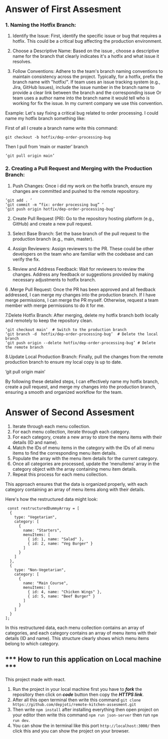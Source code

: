 # **Answer of First Assesment**

### 1. Naming the Hotfix Branch:

1. Identify the Issue: First, identify the specific issue or bug that requires a hotfix. This could be a critical bug affecting the production environment.

2. Choose a Descriptive Name: Based on the issue , choose a descriptive name for the branch that clearly indicates it's a hotfix and what issue it resolves.

3. Follow Conventions: Adhere to the team's branch naming conventions to maintain consistency across the project. Typically, for a hotfix, prefix the branch name with "hotfix/". If team uses an issue tracking system (e.g., Jira, GitHub Issues), include the issue number in the branch name to provide a clear link between the branch and the corresponding issue Or team uses a author name into the branch name it would tell who is working for fix the issue. In my current company we use this convention.

Example: Let's say  fixing a critical bug related to order processing. I could name my hotfix branch something like:

First of all I create a branch name write this command:

``` git checkout -b hotfix/dep-order-processing-bug ```

Then I pull from ‘main or master’ branch

``` ‘git pull origin main’ ```

### 2. Creating a Pull Request and Merging with the Production Branch:

1. Push Changes: Once i did my work on the hotfix branch, ensure my changes are committed and pushed to the remote repository.
```
‘git add . ’
‘git commit -m “fix: order processing bug” ‘
‘git push origin hotfix/dep-order-processing-bug’
```

2. Create Pull Request (PR): Go to the repository hosting platform (e.g., GitHub) and create a new pull request.

3. Select Base Branch: Set the base branch of the pull request to the production branch (e.g., main, master).
4. Assign Reviewers: Assign reviewers to the PR. These could be other developers on the team who are familiar with the codebase and can verify the fix.
5. Review and Address Feedback: Wait for reviewers to review the changes. Address any feedback or suggestions provided by making necessary adjustments to  hotfix branch.

6 .Merge Pull Request: Once the PR has been approved and all feedback addressed, I can merge my changes into the production branch.
If I have merge permissions, I can merge the PR myself.
Otherwise, request a team member with merge permissions to do it for me.

7.Delete Hotfix Branch: After merging, delete my hotfix branch both locally and remotely to keep the repository clean.
```
‘git checkout main’  # Switch to the production branch
‘git branch -d  hotfix/dep-order-processing-bug’  # Delete the local branch
‘git push origin --delete hotfix/dep-order-processing-bug’ # Delete the remote branch
```
8.Update Local Production Branch: Finally, pull the changes from the remote production branch to ensure my local copy is up to date.

‘git pull origin main’

By following these detailed steps, I can effectively name my hotfix branch, create a pull request, and merge my changes into the production branch, ensuring a smooth and organized workflow for the team.

# **Answer of Second Assesment**

1. Iterate through each menu collection.
2. For each menu collection, iterate through each category.
3. For each category, create a new array to store the menu items with their details (ID and name).
4. Match the IDs of menu items in the category with the IDs of all menu items to find the corresponding menu item details.
5. Populate the array with the menu item details for the current category.
6. Once all categories are processed, update the ‘menuItems’ array in the category object with the array containing menu item details.
7. Repeat this process for each menu collection.

This approach ensures that the data is organized properly, with each category containing an array of menu items along with their details.

Here's how the restructured data might look:
```
 const restructuredDummyArray = [
  {
    type: "Vegetarian",
    category: [
      {
        name: "Starters",
        menuItems: [
          { id: 1, name: "Salad" },
          { id: 2, name: "Veg Burger" }
        ]
      }
    ]
  },
  {
    type: "Non-Vegetarian",
    category: [
      {
        name: "Main Course",
        menuItems: [
          { id: 4, name: "Chicken Wings" },
          { id: 5, name: "Beef Burger" }
        ]
      }
    ]
  }
];
```
In this restructured data, each menu collection contains an array of categories, and each category contains an array of menu items with their details (ID and name). This structure clearly shows which menu items belong to which category.


## *** How to run this application on Local machine ***
This project made with react.

1. Run the project in your local machine first you have to ***fork*** the repository then click on ***code*** button then copy the ***HTTPS link***.
2. After all this open terminal then write this command  ```git clone https://github.com/depjoti/remote-kitchen-assesment.git```
3. Then write ```npm install``` after installing everything then open project on your editor then write this command ```npm run json-server```  then run ```npm run dev```.
4. You can show the in terminal like this port ```http://localhost:3000/``` then click this and you can show the project on your browser.



